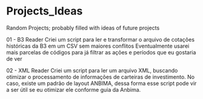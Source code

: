 # Projects_Ideas
Random Projects; probably filled with ideas of future projects

01 - B3 Reader
     Criei um script para ler e transformar o arquivo de cotações históricas da B3 em um CSV sem maiores conflitos
     Eventualmente usarei mais parcelas de códigos para já filtrar as ações e períodos que eu gostaria de ver

02 - XML Reader
     Criei um script para ler um arquivo XML, buscando otimizar o processamento de informações de carteiras de investimento.
     No caso, existe um padrão de layout ANBIMA, dessa forma esse script pode vir a ser útil se eu otimizar ele conforme guia da Anbima.

